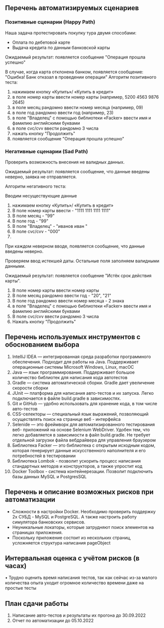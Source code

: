 ##	Перечень автоматизируемых сценариев
### Позитивные сценарии (Happy Path)
Наша задача протестировать покупку тура двумя способами:
*	Оплата по дебетовой карте
*	Выдача кредита по данным банковской карты

Ожидаемый результат: появляется сообщение "Операция прошла успешно"

В случае, когда карта отклонена банком, появляется сообщение: "Ошибка! Банк отказал в проведении операции"
Алгоритм позитивного теста:
1.	нажимаем кнопку «Купить»/ «Купить в кредит»
2.	в поле номер карты ввести номер карты (например, 5200 4563 9876 2645)
3.	в поле месяц рандомно ввести номер месяца (например, 09)
4.	в поле год рандомно ввести год (например, 23)
5.	в поле "Владелец" с помощью библиотеки «Facker» ввести имя и фамилию английскими буквами
6.	в поле cvc/cvv ввести рандомно 3 числа
7.	нажать кнопку "Продолжить"
8.	появляется сообщение "Операция прошла успешно"

### Негативные сценарии (Sad Path)
Проверить возможность внесения не валидных данных.

Ожидаемый результат: появляется сообщение, что данные введены неверно, заявка не отправляется.

Алгоритм негативного теста:

Вводим несуществующие данные
1.	нажимаем кнопку «Купить»/ «Купить в кредит»
2.	В поле номер карты ввести - "1111 1111 1111 1111"
3.	В поле месяц - "99"
4.	В поле год - "99"
5.	В поле "Владелец" - "иванов иван "
6.	В поле cvc/cvv - "000"
7.	
При каждом неверном вводе, появляется сообщение, что данные введены неверно.

Проверяем ввод истекшей даты. Остальные поля заполняем валидными данными. 

Ожидаемый результат: появляется сообщение "Истёк срок действия карты".
1.	В поле номер карты ввести номер карты 
2.	В поле месяц рандомно ввести год - "20", "21" 
3.	В поле год рандомно ввести номер месяца - 2 знака
4.	в поле "Владелец" с помощью библиотеки «Facker» ввести имя и фамилию английскими буквами
5.	В поле cvc/cvv ввести рандомно 3 числа
6.	Нажать кнопку "Продолжить"

## Перечень используемых инструментов с обоснованием выбора
1.	IntelliJ IDEA — интегрированная среда разработки программного обеспечения. Подходит для работы на Java. Поддерживает операционные системы Microsoft Windows, Linux, macOC
2.	Java — язык программирования. Поддерживает большое количество библиотек для написания кода автотестов
3.	Gradle — система автоматической сборки. Gradle дает увеличение скорости сборки
4.	JUnit — платформа для написания авто-тестов и их запуска. Легко подключается в файле build.gradle в зависимостях.
5.	Git и GitHub — удобно использовать для хранение кода, в том числе авто-тестов 
6.	CSS-селекторы — специальный язык выражений, позволяющий осуществлять поиск на странице веб - интерфейса
7.	Selenide — это фреймворк для автоматизированного тестирования веб- приложений на основе Selenium WebDriver. Удобен тем, что легко добавляется в зависимости в файл build.gradle. Не требует отдельной загрузки файла вебдрайвера для управления браузером
8.	Библиотека Facker — это библиотека с открытым исходным кодом, которая генерирует данные искусственного наполнителя и его потребностей в тестировании
9.	Библиотека Lombok - позволит ускорить процесс написания стандартных методов и конструкторов, а также упростит код
10.	Docker Toolbox - система контейнерезации. Позволит подключить базы данных MySQL и PostgresSQL

## Перечень и описание возможных рисков при автоматизации
*	Сложности в настройки Docker. Необходимо проверить поддержку 2х СУБД - MySQL и PostgreSQL. А также настроить работу симулятора банковских сервисов.
*	Неуникальные локаторы, которые затрудняют поиск элементов на страницах приложения.
*	Поскольку приложение состоит из нескольких страниц, усложняется структура написания pageObject

## Интервальная оценка с учётом рисков (в часах)
•	Трудно оценить время написания тестов, так как сейчас из-за малого количества опыта уходит огромное количество времени даже на простые тесты

## План сдачи работы
1.	Написание авто-тестов и результаты их прогона до 30.09.2022
2.	Отчет по автоматизации до 05.10.2022
